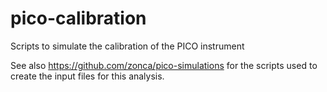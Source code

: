 # pico-calibration
Scripts to simulate the calibration of the PICO instrument

See also https://github.com/zonca/pico-simulations for the scripts used to
create the input files for this analysis.
